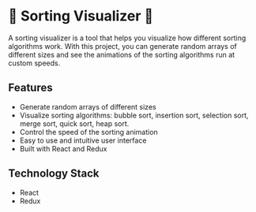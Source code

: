 # 🎉 Sorting Visualizer 🎉

A sorting visualizer is a tool that helps you visualize how different sorting algorithms work. With this project, you can generate random arrays of different sizes and see the animations of the sorting algorithms run at custom speeds.

## Features

- Generate random arrays of different sizes
- Visualize sorting algorithms: bubble sort, insertion sort, selection sort, merge sort, quick sort, heap sort.
- Control the speed of the sorting animation
- Easy to use and intuitive user interface
- Built with React and Redux


## Technology Stack

- React
- Redux
